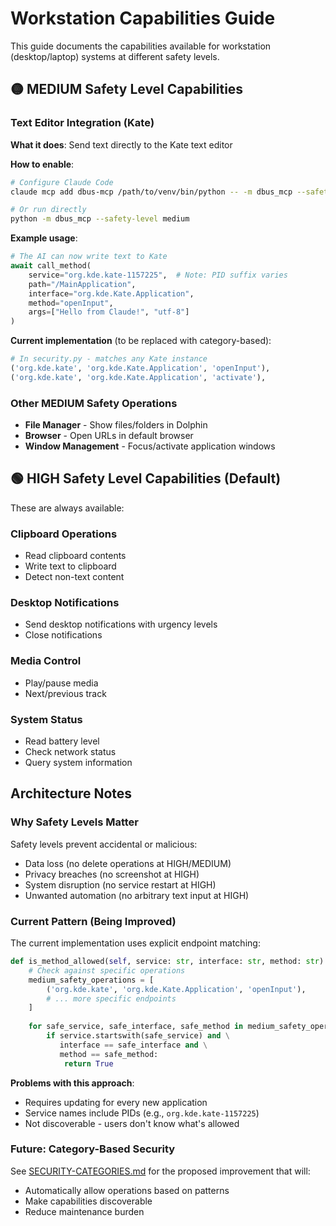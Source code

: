 # Workstation Capabilities Guide

This guide documents the capabilities available for workstation (desktop/laptop) systems at different safety levels.

## 🟡 MEDIUM Safety Level Capabilities

### Text Editor Integration (Kate)

**What it does**: Send text directly to the Kate text editor

**How to enable**: 
```bash
# Configure Claude Code
claude mcp add dbus-mcp /path/to/venv/bin/python -- -m dbus_mcp --safety-level medium

# Or run directly
python -m dbus_mcp --safety-level medium
```

**Example usage**:
```python
# The AI can now write text to Kate
await call_method(
    service="org.kde.kate-1157225",  # Note: PID suffix varies
    path="/MainApplication",
    interface="org.kde.Kate.Application",
    method="openInput",
    args=["Hello from Claude!", "utf-8"]
)
```

**Current implementation** (to be replaced with category-based):
```python
# In security.py - matches any Kate instance
('org.kde.kate', 'org.kde.Kate.Application', 'openInput'),
('org.kde.kate', 'org.kde.Kate.Application', 'activate'),
```

### Other MEDIUM Safety Operations

- **File Manager** - Show files/folders in Dolphin
- **Browser** - Open URLs in default browser  
- **Window Management** - Focus/activate application windows

## 🟢 HIGH Safety Level Capabilities (Default)

These are always available:

### Clipboard Operations
- Read clipboard contents
- Write text to clipboard
- Detect non-text content

### Desktop Notifications
- Send desktop notifications with urgency levels
- Close notifications

### Media Control
- Play/pause media
- Next/previous track

### System Status
- Read battery level
- Check network status
- Query system information

## Architecture Notes

### Why Safety Levels Matter

Safety levels prevent accidental or malicious:
- Data loss (no delete operations at HIGH/MEDIUM)
- Privacy breaches (no screenshot at HIGH)
- System disruption (no service restart at HIGH)
- Unwanted automation (no arbitrary text input at HIGH)

### Current Pattern (Being Improved)

The current implementation uses explicit endpoint matching:

```python
def is_method_allowed(self, service: str, interface: str, method: str) -> bool:
    # Check against specific operations
    medium_safety_operations = [
        ('org.kde.kate', 'org.kde.Kate.Application', 'openInput'),
        # ... more specific endpoints
    ]
    
    for safe_service, safe_interface, safe_method in medium_safety_operations:
        if service.startswith(safe_service) and \
           interface == safe_interface and \
           method == safe_method:
            return True
```

**Problems with this approach**:
- Requires updating for every new application
- Service names include PIDs (e.g., `org.kde.kate-1157225`)
- Not discoverable - users don't know what's allowed

### Future: Category-Based Security

See [SECURITY-CATEGORIES.md](../architecture/SECURITY-CATEGORIES.md) for the proposed improvement that will:
- Automatically allow operations based on patterns
- Make capabilities discoverable
- Reduce maintenance burden